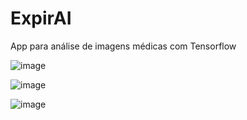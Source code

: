 # ExpirAI
App para análise de imagens médicas com Tensorflow

![image](https://user-images.githubusercontent.com/5161201/149584802-7dce7f34-5866-4aec-a623-c855aee2dab6.png)

![image](https://user-images.githubusercontent.com/5161201/149453995-b3a4126b-0ac4-43fb-9a07-16dffe1d98ce.png)

![image](https://user-images.githubusercontent.com/5161201/149584709-afc318a5-55f9-48ad-8d41-bb8d713e0bd2.png)

